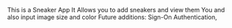 This is a Sneaker App
It Allows you to add sneakers and view them
You and also input image size and color
Future additions: Sign-On Authentication, 
